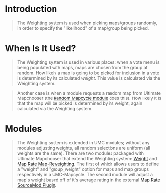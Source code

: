 # Introduction #

> The Weighting system is used when picking maps/groups randomly, in order to specify the "likelihood" of a map/group being picked.

# When Is It Used? #

> The Weighting system is used in various places:  when a vote menu is being populated with maps, maps are chosen from the group at random. How likely a map is going to be picked for inclusion in a vote is determined by its calculated _weight_. This value is calculated via the Weighting system.

> Another case is when a module requests a random map from Ultimate Mapchooser (the [Random Mapcycle module](ModuleRandomCycle.md) does this). How likely it is that the map will be picked is determined by its weight, again calculated via the Weighting system.

# Modules #

> The Weighting system is extended in UMC modules; without any modules adjusting weights, all random selections are uniform (all weights are the same). There are two modules packaged with Ultimate Mapchooser that extend the Weighting system: [Weight](ModuleWeight.md) and [Map Rate Map-Reweighting](ModuleMapRateReweight.md). The first of which allows users to define a "weight" and "group\_weight" option for maps and map groups respectively in a UMC-Mapcycle. The second module will adjust a map's weight based off of it's average rating in the external [Map Rate SourceMod Plugin](http://forums.alliedmods.net/showthread.php?t=69593).